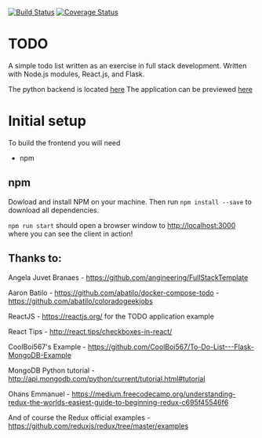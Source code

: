 [![Build Status](https://travis-ci.org/ahoward1024/todo-frontend.svg?branch=master)](https://travis-ci.org/ahoward1024/todo-frontend)
[![Coverage Status](https://coveralls.io/repos/github/ahoward1024/todo-frontend/badge.svg?branch=master)](https://coveralls.io/github/ahoward1024/todo-frontend?branch=master)

# TODO

A simple todo list written as an exercise in full stack development.
Written with Node.js modules, React.js, and Flask.

The python backend is located [here](https://github.com/ahoward1024/todo-backend)
The application can be previewed [here](https://powerful-brook-25233.herokuapp.com)

# Initial setup

To build the frontend you will need
- npm

## npm
Dowload and install NPM on your machine. Then run `npm install --save` to
download all dependencies.

`npm run start` should open a browser window to [http://localhost:3000](http://localhost:3000) where you can see the client in action!

## Thanks to:
Angela Juvet Branaes - https://github.com/angineering/FullStackTemplate

Aaron Batilo - https://github.com/abatilo/docker-compose-todo
             - https://github.com/abatilo/coloradogeekjobs

ReactJS - https://reactjs.org/ for the TODO application example

React Tips - http://react.tips/checkboxes-in-react/

CoolBoi567's Example - https://github.com/CoolBoi567/To-Do-List---Flask-MongoDB-Example

MongoDB Python tutorial - http://api.mongodb.com/python/current/tutorial.html#tutorial

Ohans Emmanuel - https://medium.freecodecamp.org/understanding-redux-the-worlds-easiest-guide-to-beginning-redux-c695f45546f6

And of course the Redux official examples - https://github.com/reduxjs/redux/tree/master/examples

